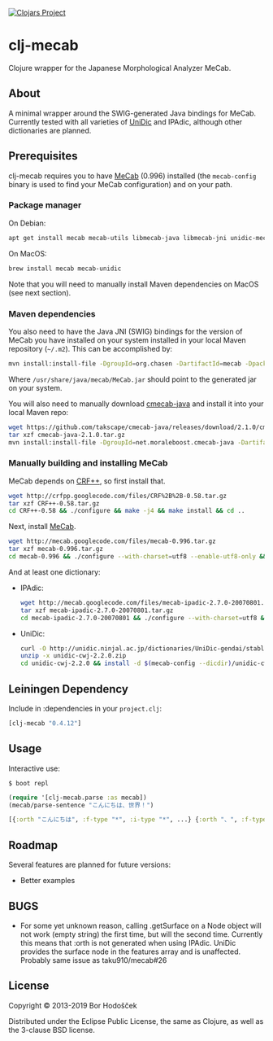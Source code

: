[![Clojars Project](https://img.shields.io/clojars/v/clj-mecab.svg)](https://clojars.org/clj-mecab)

# clj-mecab

Clojure wrapper for the Japanese Morphological Analyzer MeCab.

## About

A minimal wrapper around the SWIG-generated Java bindings for MeCab.
Currently tested with all varieties of  [UniDic](http://unidic.ninjal.ac.jp/) and IPAdic, although other dictionaries are planned.

## Prerequisites

clj-mecab requires you to have [MeCab](http://taku910.github.io/mecab/) (0.996) installed (the `mecab-config` binary is used to find your MeCab configuration) and on your path.

### Package manager

On Debian:

```bash
apt get install mecab mecab-utils libmecab-java libmecab-jni unidic-mecab
```

On MacOS:

```bash
brew install mecab mecab-unidic
```

Note that you will need to manually install Maven dependencies on MacOS (see next section).

### Maven dependencies

You also need to have the Java JNI (SWIG) bindings for the version of MeCab you have installed on your system installed in your local Maven repository (`~/.m2`).
This can be accomplished by:

```bash
mvn install:install-file -DgroupId=org.chasen -DartifactId=mecab -Dpackaging=jar -Dversion=0.996 -Dfile=/usr/share/java/mecab/MeCab.jar -DgeneratePom=true
```

Where `/usr/share/java/mecab/MeCab.jar` should point to the generated jar on your system.

You will also need to manually download [cmecab-java](https://github.com/takscape/cmecab-java) and install it into your local Maven repo:

```bash
wget https://github.com/takscape/cmecab-java/releases/download/2.1.0/cmecab-java-2.1.0.tar.gz
tar xzf cmecab-java-2.1.0.tar.gz
mvn install:install-file -DgroupId=net.moraleboost.cmecab-java -DartifactId=cmecab-java -Dpackaging=jar -Dversion=2.1.0 -Dfile=cmecab-java-2.1.0/cmecab-java-2.1.0.jar -DgeneratePom=true
```

### Manually building and installing MeCab

MeCab depends on [CRF++](http://crfpp.sourceforge.net/), so first install that.

```bash
wget http://crfpp.googlecode.com/files/CRF%2B%2B-0.58.tar.gz
tar xzf CRF++-0.58.tar.gz
cd CRF++-0.58 && ./configure && make -j4 && make install && cd ..
```

Next, install [MeCab](http://code.google.com/p/mecab/).

```bash
wget http://mecab.googlecode.com/files/mecab-0.996.tar.gz
tar xzf mecab-0.996.tar.gz
cd mecab-0.996 && ./configure --with-charset=utf8 --enable-utf8-only && make -j4 && make install && cd ..
```

And at least one dictionary:

-   IPAdic:

    ```bash
    wget http://mecab.googlecode.com/files/mecab-ipadic-2.7.0-20070801.tar.gz
    tar xzf mecab-ipadic-2.7.0-20070801.tar.gz
    cd mecab-ipadic-2.7.0-20070801 && ./configure --with-charset=utf8 && make -j4 && make install && cd ..
    ```

-   UniDic:

    ```bash
    curl -O http://unidic.ninjal.ac.jp/dictionaries/UniDic-gendai/stable/zip/unidic-cwj-2.2.0.zip
    unzip -x unidic-cwj-2.2.0.zip
    cd unidic-cwj-2.2.0 && install -d $(mecab-config --dicdir)/unidic-cwj && install -m 644 dicrc *.bin *.dic $(mecab-config --dicdir)/unidic-cwj && cd ..
    ```

## Leiningen Dependency

Include in :dependencies in your `project.clj`:

```clojure
[clj-mecab "0.4.12"]
```

## Usage

Interactive use:

`$ boot repl`

```clojure
(require '[clj-mecab.parse :as mecab])
(mecab/parse-sentence "こんにちは、世界！")

[{:orth "こんにちは", :f-type "*", :i-type "*", ...} {:orth "、", :f-type "*", :i-type "*", ...} {:orth "世界", :f-type "*", :i-type "*", ...} ...]
```

## Roadmap

Several features are planned for future versions:

-   Better examples

## BUGS

-   For some yet unknown reason, calling .getSurface on a Node object will not work (empty string) the first time, but will the second time.
    Currently this means that :orth is not generated when using IPAdic.
    UniDic provides the surface node in the features array and is unaffected.
    Probably same issue as taku910/mecab#26

## License

Copyright © 2013-2019 Bor Hodošček

Distributed under the Eclipse Public License, the same as Clojure, as well as the 3-clause BSD license.

